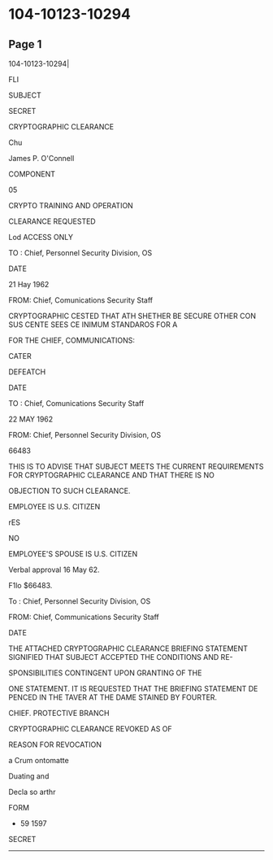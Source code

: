 # 104-10123-10294

## Page 1

104-10123-10294|

FLI

SUBJECT

SECRET

CRYPTOGRAPHIC CLEARANCE

Chu

James P. O'Connell

COMPONENT

05

CRYPTO TRAINING AND OPERATION

CLEARANCE REQUESTED

Lod ACCESS ONLY

TO : Chief, Personnel Security Division, OS

DATE

21 Hay 1962

FROM: Chief, Comunications Security Staff

CRYPTOGRAPHIC CESTED THAT ATH SHETHER BE SECURE OTHER CON SUS CENTE SEES CE INIMUM STANDAROS FOR A

FOR THE CHIEF, COMMUNICATIONS:

CATER

DEFEATCH

DATE

TO : Chief, Comunications Security Staff

22 MAY 1962

FROM: Chief, Personnel Security Division, OS

66483

THIS IS TO ADVISE THAT SUBJECT MEETS THE CURRENT REQUIREMENTS FOR CRYPTOGRAPHIC CLEARANCE AND THAT THERE IS NO

OBJECTION TO SUCH CLEARANCE.

EMPLOYEE IS U.S. CITIZEN

rES

NO

EMPLOYEE'S SPOUSE IS U.S. CITIZEN

Verbal approval 16 May 62.

F1lo $66483.

To : Chief, Personnel Security Division, OS

FROM: Chief, Communications Security Staff

DATE

THE ATTACHED CRYPTOGRAPHIC CLEARANCE BRIEFING STATEMENT SIGNIFIED THAT SUBJECT ACCEPTED THE CONDITIONS AND RE-

SPONSIBILITIES CONTINGENT UPON GRANTING OF THE

ONE STATEMENT. IT IS REQUESTED THAT THE BRIEFING STATEMENT DE PENCED IN THE TAVER AT THE DAME STAINED BY FOURTER.

CHIEF. PROTECTIVE BRANCH

CRYPTOGRAPHIC CLEARANCE REVOKED AS OF

REASON FOR REVOCATION

a Crum ontomatte

Duating and

Decla so arthr

FORM

- 59 1597

SECRET

---

